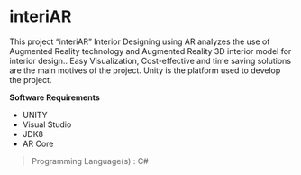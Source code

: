 # interiAR
This project “interiAR” Interior Designing using AR analyzes the use of Augmented Reality technology and Augmented Reality 3D interior model for interior design.. Easy Visualization, Cost-effective and time saving solutions are the main motives of the project. Unity is the platform used to develop the project.

**Software Requirements**
- UNITY
- Visual Studio
- JDK8
- AR Core

> Programming Language(s) : C#
>
